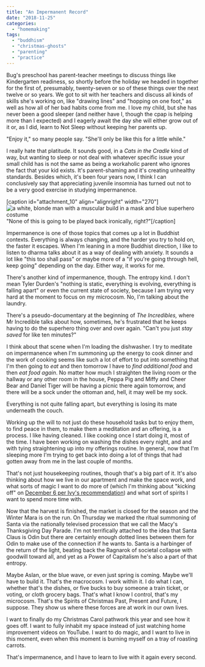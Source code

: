 ```yaml
---
title: "An Impermanent Record"
date: "2018-11-25"
categories: 
  - "homemaking"
tags: 
  - "buddhism"
  - "christmas-ghosts"
  - "parenting"
  - "practice"
---
```


Bug's preschool has parent-teacher meetings to discuss things like Kindergarten readiness, so shortly before the holiday we headed in together for the first of, presumably, twenty-seven or so of these things over the next twelve or so years. We got to sit with her teachers and discuss all kinds of skills she's working on, like "drawing lines" and "hopping on one foot," as well as how all of her bad habits come from me. I love my child, but she has never been a good sleeper (and neither have I, though the cpap is helping more than I expected) and I eagerly await the day she will either grow out of it or, as I did, learn to Not Sleep without keeping her parents up.

"Enjoy it," so many people say. "She'll only be like this for a little while."

I really hate that platitude. It sounds good, in a _Cats in the Cradle_ kind of way, but wanting to sleep or not deal with whatever specific issue your small child has is not the same as being a workaholic parent who ignores the fact that your kid exists. It's parent-shaming and it's creating unhealthy standards. Besides which, it's been four years now, I think I can conclusively say that appreciating juvenile insomnia has turned out not to be a very good exercise in studying impermanence.

\[caption id="attachment\_10" align="alignright" width="270"\]![a white, blonde man with a muscular build in a mask and blue superhero costume](images/open-uri20150422-12561-141kjek_4fdb5b07-e1543044187249.jpeg) "None of this is going to be played back ironically, right?"\[/caption\]

Impermanence is one of those topics that comes up a lot in Buddhist contexts. Everything is always changing, and the harder you try to hold on, the faster it escapes. When I'm leaning in a more Buddhist direction, I like to listen to dharma talks about it as a way of dealing with anxiety. It sounds a lot like "this too shall pass" or maybe more of a "if you're going through hell, keep going" depending on the day. Either way, it works for me.

There's another kind of impermanence, though. The entropy kind. I don't mean Tyler Durden's "nothing is static, everything is evolving, everything is falling apart" or even the current state of society, because I am trying very hard at the moment to focus on my microcosm. No, I'm talking about the laundry.

There's a pseudo-documentary at the beginning of _The Incredibles,_ where Mr Incredible talks about how, sometimes, he's frustrated that he keeps having to do the superhero thing over and over again. "Can't you just _stay saved_ for like ten minutes?"

I think about that scene when I'm loading the dishwasher. I try to meditate on impermanence when I'm summoning up the energy to cook dinner and the work of cooking seems like such a lot of effort to put into something that I'm then going to _eat_ and then tomorrow I have to _find additional food_ and then _eat food again_. No matter how much I straighten the living room or the hallway or any other room in the house, Peppa Pig and Miffy and Cheer Bear and Daniel Tiger will be having a picnic there again tomorrow, and there will be a sock under the ottoman and, hell, it may well be my sock.

Everything is not quite falling apart, but everything is losing its mate underneath the couch.

Working up the will to not just do these household tasks but to enjoy them, to find peace in them, to make them a meditation and an offering, is a process. I like having cleaned. I like cooking once I start doing it, most of the time. I have been working on washing the dishes every night, and and with tying straightening up into my offerings routine. In general, now that I'm sleeping more I'm trying to get back into doing a lot of things that had gotten away from me in the last couple of months.

That's not just housekeeping routines, though that's a big part of it. It's also thinking about how we live in our apartment and make the space work, and what sorts of magic I want to do more of (which I'm thinking about "kicking off" on [December 6 per Ivy's recommendation](https://www.youtube.com/watch?v=0N-eA-61FFw)) and what sort of spirits I want to spend more time with.

Now that the harvest is finished, the market is closed for the season and the Winter Mara is on the run. On Thursday we marked the ritual summoning of Santa via the nationally televised procession that we call the Macy's Thanksgiving Day Parade. I'm not terrifically attached to the idea that Santa Claus is Odin but there are certainly enough dotted lines between them for Odin to make use of the connection if he wants to. Santa is a harbinger of the return of the light, beating back the Ragnarok of societal collapse with goodwill toward all, and yet as a Power of Capitalism he's also a part of that entropy.

Maybe Aslan, or the blue wave, or even just spring is coming. Maybe we'll have to build it. That's the macrocosm. I work within it. I do what I can, whether that's the dishes, or five bucks to buy someone a train ticket, or voting, or cloth grocery bags. That's what I know I control, that's my microcosm. That's the Spirits of Christmas Past, Present and Future, I suppose. They show us where these forces are at work in our own lives.

I want to finally do my Christmas Carol pathwork this year and see how it goes off. I want to fully inhabit my space instead of just watching home improvement videos on YouTube. I want to do magic, and I want to live in this moment, even when this moment is burning myself on a tray of roasting carrots.

That's impermanence, and I have to learn to live with it again every second.
